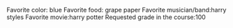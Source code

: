 Favorite color: blue
Favorite food: grape paper 
Favorite musician/band:harry styles 
Favorite movie:harry potter 
Requested grade in the course:100 
